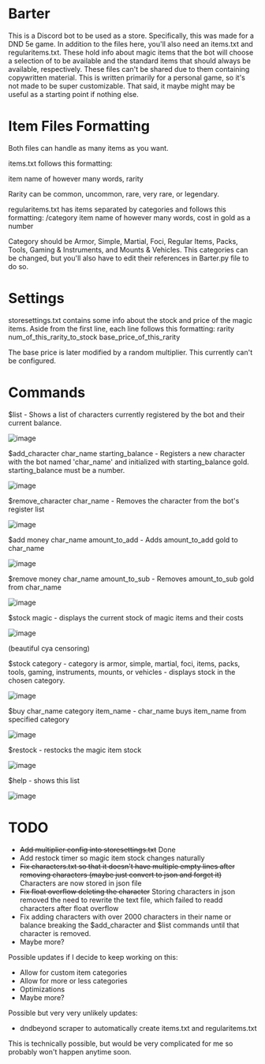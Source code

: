 # Barter
 
This is a Discord bot to be used as a store. Specifically, this was made for a DND 5e game. In addition to the files here, you'll also need an items.txt and regularitems.txt. These hold info about magic items that the bot will choose a selection of to be available and the standard items that should always be available, respectively. These files can't be shared due to them containing copywritten material. This is written primarily for a personal game, so it's not made to be super customizable. That said, it maybe might may be useful as a starting point if nothing else. 
 
 # Item Files Formatting
 Both files can handle as many items as you want.

 items.txt follows this formatting:
 
 item name of however many words, rarity
 
 Rarity can be common, uncommon, rare, very rare, or legendary.
 
 regularitems.txt has items separated by categories and follows this formatting:
 /category
 item name of however many words, cost in gold as a number
 
 Category should be Armor, Simple, Martial, Foci, Regular Items, Packs, Tools, Gaming & Instruments, and Mounts & Vehicles. 
 This categories can be changed, but you'll also have to edit their references in Barter.py file to do so.
 
 # Settings
 
 storesettings.txt contains some info about the stock and price of the magic items. 
 Aside from the first line, each line follows this formatting:
 rarity num_of_this_rarity_to_stock base_price_of_this_rarity
 
 The base price is later modified by a random multiplier. This currently can't be configured. 
 
 # Commands
 
 $list - Shows a list of characters currently registered by the bot and their current balance.
 
![image](https://user-images.githubusercontent.com/50761210/122330422-281f7800-cf01-11eb-9ace-626316714b56.png)

$add_character char_name starting_balance - Registers a new character with the bot named 'char_name' and initialized with starting_balance gold. starting_balance must be a number.

![image](https://user-images.githubusercontent.com/50761210/122330489-484f3700-cf01-11eb-822e-a509eed13682.png)

$remove_character char_name - Removes the character from the bot's register list

![image](https://user-images.githubusercontent.com/50761210/122330574-72085e00-cf01-11eb-97e5-6d0ae8c180f9.png)

$add money char_name amount_to_add - Adds amount_to_add gold to char_name

![image](https://user-images.githubusercontent.com/50761210/122330635-919f8680-cf01-11eb-8798-15cca714daf0.png)

$remove money char_name amount_to_sub - Removes amount_to_sub gold from char_name

![image](https://user-images.githubusercontent.com/50761210/122330690-a4b25680-cf01-11eb-829a-d4e67381f0b1.png)

$stock magic - displays the current stock of magic items and their costs

![image](https://user-images.githubusercontent.com/50761210/122330917-fbb82b80-cf01-11eb-9e0a-c9c619e6f4b6.png) 

(beautiful cya censoring)

$stock category - category is armor, simple, martial, foci, items, packs, tools, gaming, instruments, mounts, or vehicles - displays stock in the chosen category.

![image](https://user-images.githubusercontent.com/50761210/122331095-42a62100-cf02-11eb-9992-b14d502e2ae3.png)

$buy char_name category item_name - char_name buys item_name from specified category

![image](https://user-images.githubusercontent.com/50761210/122332740-ee507080-cf04-11eb-9bc0-3c72209cc33d.png)

$restock - restocks the magic item stock

![image](https://user-images.githubusercontent.com/50761210/122331415-c6f8a400-cf02-11eb-8d98-9ba1bc22b0b8.png)

$help - shows this list

![image](https://user-images.githubusercontent.com/50761210/122508803-94b57800-cfd0-11eb-8124-789b6d4e5dde.png)


# TODO
- ~~Add multiplier config into storesettings.txt~~ Done
- Add restock timer so magic item stock changes naturally 
- ~~Fix characters.txt so that it doesn't have multiple empty lines after removing characters (maybe just convert to json and forget it)~~ Characters are now stored in json file
- ~~Fix float overflow deleting the character~~ Storing characters in json removed the need to rewrite the text file, which failed to readd characters after float overflow
- Fix adding characters with over 2000 characters in their name or balance breaking the $add_character and $list commands until that character is removed.
- Maybe more?

Possible updates if I decide to keep working on this:
- Allow for custom item categories 
- Allow for more or less categories
- Optimizations
- Maybe more?

Possible but very very unlikely updates:
- dndbeyond scraper to automatically create items.txt and regularitems.txt 

This is technically possible, but would be very complicated for me so probably won't happen anytime soon.

